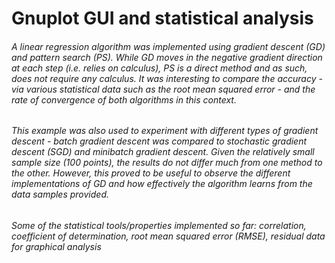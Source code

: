 # Gnuplot GUI and statistical analysis

###### A linear regression algorithm was implemented using gradient descent (GD) and pattern search (PS). While GD moves in the negative gradient direction at each step (i.e. relies on calculus), PS is a direct method and as such, does not require any calculus. It was interesting to compare the accuracy - via various statistical data such as the root mean squared error - and the rate of convergence of both algorithms in this context. 
###### This example was also used to experiment with different types of gradient descent - batch gradient descent was compared to stochastic gradient descent (SGD) and minibatch gradient descent. Given the relatively small sample size (100 points), the results do not differ much from one method to the other. However, this proved to be useful to observe the different implementations of GD and how effectively the algorithm learns from the data samples provided.
###### Some of the statistical tools/properties implemented so far: correlation, coefficient of determination, root mean squared error (RMSE), residual data for graphical analysis 
